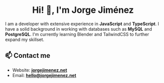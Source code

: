<h1 align="center">Hi! 👋, I'm Jorge Jiménez</h1>

I am a developer with extensive experience in **JavaScript** and **TypeScript**. I have a solid background in working with databases such as **MySQL** and **PostgreSQL**. I'm currently learning Blender and TailwindCSS to further expand my skillset.

## 📫 Contact me
- Website: [**jorgejimenez.net**](https://jorgejimenez.net)
- Email: [**hello@jorgejimenez.net**](mailto:hello@jorgejimenez.net)